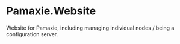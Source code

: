 # Pamaxie.Website
Website for Pamaxie, including managing individual nodes / being a configuration server.
